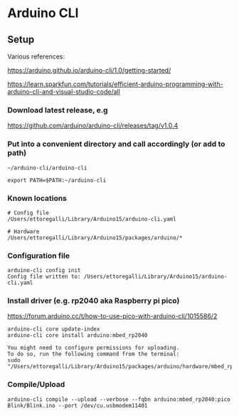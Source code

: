 # Arduino CLI

## Setup

Various references:

<https://arduino.github.io/arduino-cli/1.0/getting-started/>

<https://learn.sparkfun.com/tutorials/efficient-arduino-programming-with-arduino-cli-and-visual-studio-code/all>

### Download latest release, e.g

<https://github.com/arduino/arduino-cli/releases/tag/v1.0.4>

### Put into a convenient directory and call accordingly (or add to path)

```~/arduino-cli/arduino-cli```

```shell
export PATH=$PATH:~/arduino-cli
```

### Known locations

```shell
# Config file
/Users/ettoregalli/Library/Arduino15/arduino-cli.yaml

# Hardware
/Users/ettoregalli/Library/Arduino15/packages/arduino/*
```

### Configuration file

```shell
arduino-cli config init
Config file written to: /Users/ettoregalli/Library/Arduino15/arduino-cli.yaml
```

### Install driver (e.g. rp2040 aka Raspberry pi pico)

<https://forum.arduino.cc/t/how-to-use-pico-with-arduino-cli/1015586/2>

```shell
arduino-cli core update-index
arduino-cli core install arduino:mbed_rp2040

You might need to configure permissions for uploading.
To do so, run the following command from the terminal:
sudo "/Users/ettoregalli/Library/Arduino15/packages/arduino/hardware/mbed_rp2040/4.1.5/post_install.sh"
```

### Compile/Upload

```shell
arduino-cli compile --upload --verbose --fqbn arduino:mbed_rp2040:pico Blink/Blink.ino --port /dev/cu.usbmodem11401
```
